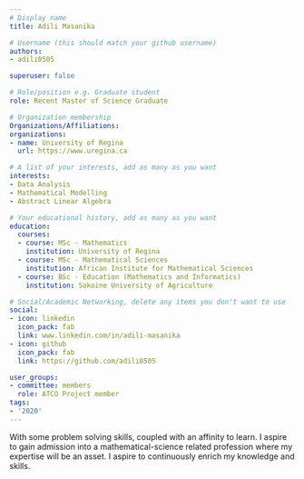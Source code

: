 ```yaml
---
# Display name
title: Adili Masanika

# Username (this should match your github username)
authors:
- adili0505

superuser: false

# Role/position e.g. Graduate student
role: Recent Master of Science Graduate

# Organization membership
Organizations/Affiliations:
organizations:
- name: University of Regina
  url: https://www.uregina.ca

# A list of your interests, add as many as you want
interests:
- Data Analysis
- Mathematical Modelling
- Abstract Linear Algebra

# Your educational history, add as many as you want
education:
  courses:
  - course: MSc - Mathematics
    institution: University of Regina
  - course: MSc - Mathematical Sciences
    institution: African Institute for Mathematical Sciences
  - course: BSc - Education (Mathematics and Informatics)
    institution: Sokoine University of Agriculture

# Social/Academic Networking, delete any items you don't want to use
social:
- icon: linkedin
  icon_pack: fab
  link: www.linkedin.com/in/adili-masanika
- icon: github
  icon_pack: fab
  link: https://github.com/adili0505

user_groups:
- committee: members
  role: ATCO Project member
tags:
- '2020'
---
```

With some problem solving skills, coupled with an affinity to learn. I aspire to gain admission into a mathematical-science related profession where my expertise will be an asset. I aspire to continuously enrich my knowledge and skills.
